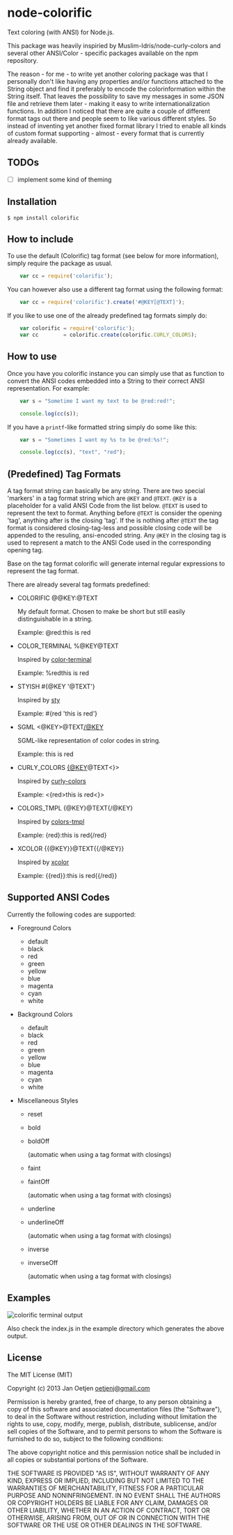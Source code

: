 # node-colorific

Text coloring (with ANSI) for Node.js.

This package was heavily inspiried by Muslim-Idris/node-curly-colors and
several other ANSI/Color - specific packages available on the npm repository.

The reason - for me - to write yet another coloring package was that I
personally don't like having any properties and/or functions attached to
the String object and find it preferably to encode the colorinformation
within the String itself. That leaves the possibility to save my messages in
some JSON file and retrieve them later - making it easy to write
internationalization functions. In addition I noticed that there are quite a
couple of different format tags out there and people seem to like various
different styles. So instead of inventing yet another fixed format library I
tried to enable all kinds of custom format supporting - almost - every format
that is currently already available.

## TODOs

- [ ] implement some kind of theming

## Installation

	$ npm install colorific

## How to include

To use the default (Colorific) tag format (see below for more information),
simply require the package as usual.

```js
	var cc = require('colorific');
```

You can however also use a different tag format using the following format:

```js
	var cc = require('colorific').create('#@KEY[@TEXT]');
```

If you like to use one of the already predefined tag formats simply do:

```js
	var colorific = require('colorific');
	var cc        = colorific.create(colorific.CURLY_COLORS);
```

## How to use

Once you have you colorific instance you can simply use that as function to
convert the ANSI codes embedded into a String to their correct ANSI
representation. For example:

```js
	var s = "Sometime I want my text to be @red:red!";

	console.log(cc(s));
```

If you have a `printf`-like formatted string simply do some like this:

```js
	var s = "Sometimes I want my %s to be @red:%s!";

	console.log(cc(s), "text", "red");
```

## (Predefined) Tag Formats

A tag format string can basically be any string. There are two special 'markers'
in a tag format string which are `@KEY` and `@TEXT`. `@KEY` is a placeholder for
a valid ANSI Code from the list below. `@TEXT` is used to represent the text to
format. Anything before `@TEXT` is consider the opening 'tag', anything after is
the closing 'tag'. If the is nothing after `@TEXT` the tag format is considered
closing-tag-less and possible closing code will be appended to the resuling,
ansi-encoded string. Any `@KEY` in the closing tag is used to represent a match
to the ANSI Code used in the corresponding opening tag.

Base on the tag format colorific will generate internal regular expressions to
represent the tag format.

There are already several tag formats predefined:

* COLORIFIC @@KEY:@TEXT

  My default format. Chosen to make be short but still easily distinguishable in
  a string.

  Example: @red:this is red

* COLOR_TERMINAL %@KEY@TEXT

  Inspired by [color-terminal](https://npmjs.org/package/color-terminal)

  Example: %redthis is red

* STYISH #{@KEY \'@TEXT\'}

  Inspired by [sty](https://npmjs.org/package/sty)

  Example: #{red 'this is red'}

* SGML <@KEY>@TEXT</@KEY>

  SGML-like representation of color codes in string.

  Example: <red>this is red</red>

* CURLY_COLORS <{@KEY>@TEXT<}>

  Inspired by [curly-colors](https://npmjs.org/package/curly-colors)

  Example: <{red>this is red<}>

* COLORS_TMPL {@KEY}@TEXT{/@KEY}

  Inspired by [colors-tmpl](https://npmjs.org/package/colors-tmpl)

  Example: {red}:this is red{/red}

* XCOLOR {{@KEY}}@TEXT{{/@KEY}}

  Inspired by [xcolor](https://npmjs.org/package/xcolor)

  Example: {{red}}:this is red{{/red}}


## Supported ANSI Codes

Currently the following codes are supported:

* Foreground Colors
	* default
	* black
	* red
	* green
	* yellow
	* blue
	* magenta
	* cyan
	* white

* Background Colors
	* default
	* black
	* red
	* green
	* yellow
	* blue
	* magenta
	* cyan
	* white

* Miscellaneous Styles
	* reset
	* bold
	* boldOff
	
	  (automatic when using a tag format with closings)
	* faint
	* faintOff
	
	  (automatic when using a tag format with closings)
	* underline
	* underlineOff
	
	  (automatic when using a tag format with closings)
	* inverse
	* inverseOff
	
	  (automatic when using a tag format with closings)

## Examples

![colorific terminal output](http://screencloud.net/img/screenshots/fea9e35a8ce98a419e87cb03fd6167ca.png "Exemplary colorifc output")

Also check the index.js in the example directory which generates the above output.

## License

The MIT License (MIT)

Copyright (c) 2013 Jan Oetjen <oetjenj@gmail.com>

Permission is hereby granted, free of charge, to any person obtaining a copy of
this software and associated documentation files (the "Software"), to deal in
the Software without restriction, including without limitation the rights to
use, copy, modify, merge, publish, distribute, sublicense, and/or sell copies of
the Software, and to permit persons to whom the Software is furnished to do so,
subject to the following conditions:

The above copyright notice and this permission notice shall be included in all
copies or substantial portions of the Software.

THE SOFTWARE IS PROVIDED "AS IS", WITHOUT WARRANTY OF ANY KIND, EXPRESS OR
IMPLIED, INCLUDING BUT NOT LIMITED TO THE WARRANTIES OF MERCHANTABILITY, FITNESS
FOR A PARTICULAR PURPOSE AND NONINFRINGEMENT. IN NO EVENT SHALL THE AUTHORS OR
COPYRIGHT HOLDERS BE LIABLE FOR ANY CLAIM, DAMAGES OR OTHER LIABILITY, WHETHER
IN AN ACTION OF CONTRACT, TORT OR OTHERWISE, ARISING FROM, OUT OF OR IN
CONNECTION WITH THE SOFTWARE OR THE USE OR OTHER DEALINGS IN THE SOFTWARE.
